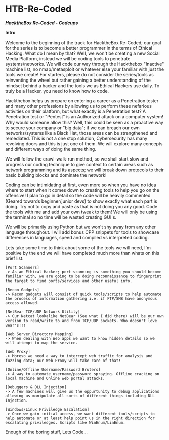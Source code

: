 # HTB-Re-Coded
***HacktheBox Re-Coded - Codeups***

**Intro**

Welcome to the beginning of the track for HacktheBox Re-Coded; our goal for the series is to become a better programmer in the terms of Ethical Hacking. What do I mean by that? Well, we won't be creating a new Social Media Platform, instead we will be coding tools to penetrate systems/networks. We will code our way through the Hackthebox "Inactive" machine list, no nmap/metasploit or whatever else your familiar with just the tools we create! For starters, please do not consider the series/tools as reinventing the wheel but rather gaining a better understanding of the mindset behind a hacker and the tools we as Ethical Hackers use daily. To truly be a Hacker, you need to know how to code.

Hackthebox helps us prepare on entering a career as a Penetration tester and many other professions by allowing us to perform these nefarious activities on their platform, but what exactly is a Penetration test? A Penetration test or "Pentest" is an Authorized attack on a computer system! Why would someone allow this? Well, this could be seen as a proactive way to secure your company or "big data"; if we can breach our own networks/systems like a Black Hat, those areas can be strengthened and remediated. This is not a one stop solution, Cybersecurity has many revolving doors and this is just one of them. We will explore many concepts and different ways of doing the same thing. 

We will follow the crawl-walk-run method, so we shall start slow and progress our coding technique to give context to certain areas such as network programming and its aspects; we will break down protocols to their basic building blocks and dominate the network!

Coding can be intimidating at first, even more so when you have no idea where to start when it comes down to creating tools to help you go on the offensive! I plan to go in detail so the code will be heavily commented (Geared towards beginner/junior devs) to show exactly what each part is doing. Try not to copy and paste as that is not doing you any good. Code the tools with me and add your own tweak to them! We will only be using the terminal so no time will be wasted creating GUI's.

We will be primarily using Python but we won't shy away from any other language throughout. I will add bonus CPP snippets for tools to showcase differences in languages, speed and compiled vs interpreted coding.

Lets take some time to think about some of the tools we will need, I'm positive by the end we will have completed much more than whats on this brief list.

```
[Port Scanners]
-> As an Ethical Hacker; port scanning is something you should become familiar with, we are going to be doing reconnaissance to fingerprint the target to find ports/services and other useful info.

[Recon Gadgets]
-> Recon gadgets will consist of quick tools/scripts to help automate the process of information gathering i.e. if FTP/SMB have anonymous access allowed.

[NetBear TCP/UDP Network Utility]
-> Our Netcat lookalike NetBear (See what I did there) will be our own version to read/write to and from TCP/UDP sockets. Who doesn't love Bear's!!!

[Web Server Directory Mapping]
-> When dealing with Web apps we want to know hidden details so we will attempt to map the service.

[Web Proxy]
-> Moreso we need a way to intercept web traffic for analysis and fuzzing data; our Web Proxy will take care of that!

[Online/Offline Username/Password Bruters]
-> A way to automate username/password spraying. Offline cracking on local machine and Online web portal attacks.

[Debuggers & DLL Injection]
-> A few machines will give us the oppurtunity to debug applications allowing us manipulate all sorts of different things including DLL Injection.

[Windows/Linux Priviledge Escalation]
-> Once we gain initial access, we want different tools/scripts to help automate or at least help point us in the right direction for escalating priviledges. Scripts like WinEnum/LinEnum.
```

Enough of the boring stuff, Lets Code...
